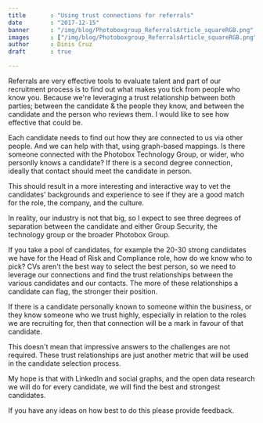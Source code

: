 ```yaml
---
title       : "Using trust connections for referrals"
date        : "2017-12-15"
banner      : "/img/blog/Photoboxgroup_ReferralsArticle_squareRGB.png"
images      : ["/img/blog/Photoboxgroup_ReferralsArticle_squareRGB.png"]
author      : Dinis Cruz
draft       : true

---
```


Referrals are very effective tools to evaluate talent and part of our recruitment process is to find out what makes you tick from people who know you. Because we're leveraging a trust relationship between both parties; between the candidate & the people they know, and between the candidate and the person who reviews them. I would like to see how effective that could be. 

Each candidate needs to find out how they are connected to us via other people. And we can help with that, using graph-based mappings. Is there someone connected with the Photobox Technology Group, or wider, who personlly knows a candidate? If there is a second degree connection, ideally that contact should meet the candidate in person.

This should result in a more interesting and interactive way to vet the candidates' backgrounds and experience to see if they are a good match for the role, the company, and the culture.

In reality, our industry is not that big, so I expect to see three degrees of separation between the candidate and either Group Security, the technology group or the broader Photobox Group.

If you take a pool of candidates, for example the 20-30 strong candidates we have for the Head of Risk and Compliance role, how do we know who to pick? CVs aren't the best way to select the best person, so we need to leverage our connections and find the trust relationships between the various candidates and our contacts. The more of these relationships a candidate can flag, the stronger their position.

If there is a candidate personally known to someone within the business, or they know someone who we trust highly, especially in relation to the roles we are recruiting for, then that connection will be a mark in favour of that candidate. 

This doesn't mean that impressive answers to the challenges are not required. These trust relationships are just another metric that will be used in the candidate selection process. 

My hope is that with LinkedIn and social graphs, and the open data research we will do for every candidate, we will find the best and strongest candidates.

If you have any ideas on how best to do this please provide feedback. 
